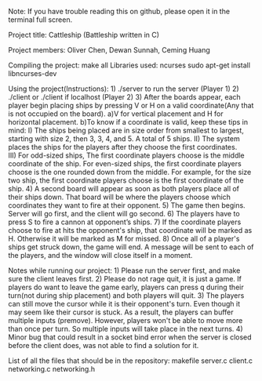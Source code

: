 Note: If you have trouble reading this on github, please open it in the terminal full screen.

Project title:
    Cattleship (Battleship written in C)
    
Project members:
    Oliver Chen, Dewan Sunnah, Ceming Huang

Compiling the project:
      make all
Libraries used:  ncurses
sudo apt-get install libncurses-dev

Using the project(Instructions):
      1) ./server to run the server (Player 1)
      2) ./client <IP> or ./client if localhost (Player 2)
      3) After the boards appear, each player begin placing ships by pressing V or H on a valid coordinate(Any that is not occupied on the board).
      	 a)V for vertical placement and H for horizontal placement.
	 b)To know if a coordinate is valid, keep these tips in mind:
	      I) The ships being placed are in size order from smallest to largest, starting with size 2, then 3, 3, 4, and 5. A total of 5 ships.
	      II) The system places the ships for the players after they choose the first coordinates.    
	      III) For odd-sized ships, The first coordinate players choose is the middle coordinate of the ship. For even-sized ships, the first coordinate players choose is the one rounded down from the middle. For example, for the size two ship, the first coordinate players choose is the first coordinate of the ship.
       4) A second board will appear as soon as both players place all of their ships down. That board will be where the players choose which coordinates they want to fire at their opponent.
       5) The game then begins. Server will go first, and the client will go second.
       6) The players have to press S to fire a cannon at opponent’s ships. 
       7) If the coordinate players choose to fire at hits the opponent's ship, that coordinate will be marked as H. Otherwise it will be marked as M for missed.
       8) Once all of a player's ships get struck down, the game will end. A message will be sent to each of the players, and the window will close itself in a moment.

Notes while running our project:
       1) Please run the server first, and make sure the client leaves first.
       2) Please do not rage quit, it is just a game.  If players do want to leave the game early, players can press q during their turn(not during ship placement) and both players will quit.
       3) The players can still move the cursor while it is their opponent's turn. Even though it may seem like their cursor is stuck. As a result, the players can buffer multiple inputs (premove). However, players won't be able to move more than once per turn. So multiple inputs will take place in the next turns.
       4) Minor bug that could result in a socket bind error when the server is closed before the client does, was not able to find a solution for it.
       
List of all the files that should be in the repository:
     makefile
     server.c
     client.c
     networking.c
     networking.h

